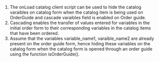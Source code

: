 1. The onLoad catalog client script can be used to hide the catalog varaibles on catalog form when the catalog item is being used on OrderGuide and cascade varaibles field is enabled on Order guide.
2. Cascading enables the transfer of values entered for variables in the initial order form to their corresponding variables in the catalog items that have been ordered.
3. Assume that the variables variable_name1, varaible_name2 are already present on the order guide form, hence hiding these variables on the catalog form when the catalog form is opened through an order guide using the function isOrderGuide().
